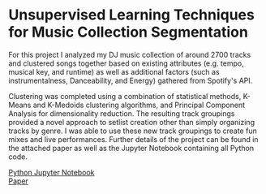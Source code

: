 # Unsupervised Learning Techniques for Music Collection Segmentation
For this project I analyzed my DJ music collection of around 2700 tracks and clustered songs together based on existing attributes (e.g. tempo, musical key, and runtime) as well as additional factors (such as instrumentalness, Danceability, and Energy) gathered from Spotify's API.

Clustering was completed using a combination of statistical methods, K-Means and K-Medoids clustering algorithms, and Principal Component Analysis for dimensionality reduction. The resulting track groupings provided a novel approach to setlist creation other than simply organizing tracks by genre. I was able to use these new track groupings to create fun mixes and live performances. Further details of the project can be found in the attached paper as well as the Jupyter Notebook containing all Python code.

[Python Jupyter Notebook](https://github.com/theafronautz/Music_Library_Clustering/blob/main/DJ%20Library%20Clustering%20Analysis%20.ipynb)  
[Paper](https://github.com/theafronautz/Music_Library_Clustering/blob/main/Unsupervised%20Learning%20Techniques%20for%20Music%20Collection%20Segmentation.pdf)
